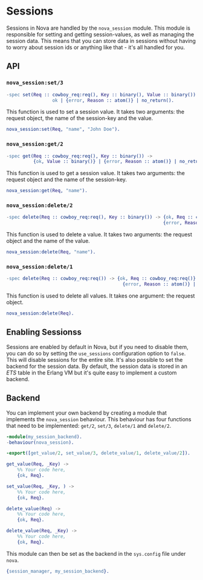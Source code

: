 # Sessions

Sessions in Nova are handled by the `nova_session` module. This module is responsible for setting and getting session-values, as well as managing the session data. This means that you can store data in sessions without having to worry about session ids or anything like that - it's all handled for you.

## API

### `nova_session:set/3`

```erlang
-spec set(Req :: cowboy_req:req(), Key :: binary(), Value :: binary()) ->
                 ok | {error, Reason :: atom()} | no_return().
```

This function is used to set a session value. It takes two arguments: the request object, the name of the session-key and the value.

```erlang
nova_session:set(Req, "name", "John Doe").
```

### `nova_session:get/2`

```erlang
-spec get(Req :: cowboy_req:req(), Key :: binary()) ->
          {ok, Value :: binary()} | {error, Reason :: atom()} | no_return().
```

This function is used to get a session value. It takes two arguments: the request object and the name of the session-key.

```erlang
nova_session:get(Req, "name").
```

### `nova_session:delete/2`

```erlang
-spec delete(Req :: cowboy_req:req(), Key :: binary()) -> {ok, Req :: cowboy_req:req()} |
                                                          {error, Reason :: atom()} | no_return().
```

This function is used to delete a value. It takes two arguments: the request object and the name of the value.

```erlang
nova_session:delete(Req, "name").
```

### `nova_session:delete/1`

```erlang
-spec delete(Req :: cowboy_req:req()) -> {ok, Req :: cowboy_req:req()} |
                                           {error, Reason :: atom()} | no_return().
```

This function is used to delete all values. It takes one argument: the request object.

```erlang
nova_session:delete(Req).
```

## Enabling Sessionss

Sessions are enabled by default in Nova, but if you need to disable them, you can do so by setting the `use_sessions` configuration option to `false`. This will disable sessions for the entire site.
It's also possible to set the backend for the session data. By default, the session data is stored in an *ETS* table in the Erlang VM but it's quite easy to implement a custom backend.

## Backend

You can implement your own backend by creating a module that implements the `nova_session` behaviour. This behaviour has four functions that need to be implemented: `get/2`, `set/3`, `delete/1` and `delete/2`.

```erlang
-module(my_session_backend).
-behaviour(nova_session).

-export([get_value/2, set_value/3, delete_value/1, delete_value/2]).

get_value(Req, _Key) ->
    %% Your code here,
    {ok, Req}.

set_value(Req, _Key, ) ->
    %% Your code here,
    {ok, Req}.

delete_value(Req) ->
    %% Your code here,
    {ok, Req}.

delete_value(Req, _Key) ->
    %% Your code here,
    {ok, Req}.
```

This module can then be set as the backend in the `sys.config` file under `nova`.

```erlang
{session_manager, my_session_backend}.
```
